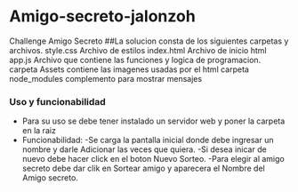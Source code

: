 # Amigo-secreto-jalonzoh
Challenge Amigo Secreto
##La solucion consta de los siguientes carpetas y archivos.
 style.css Archivo de estilos
 index.html Archivo de inicio html
 app.js Archivo que contiene las funciones y logica de programacion.
 carpeta Assets contiene las imagenes usadas por el html
 carpeta node_modules complemento para mostrar mensajes

### Uso y funcionabilidad
  * Para su uso se debe tener instalado un servidor web y poner la carpeta en la raiz
  * Funcionabilidad:
    -Se carga la pantalla inicial donde debe ingresar un nombre y darle Adicionar las veces que quiera.
    -Si desea inicar de nuevo debe hacer click en el boton Nuevo Sorteo.
    -Para elegir al amigo secreto debe dar clik en Sortear amigo y aparecera el Nombre del Amigo secreto.
